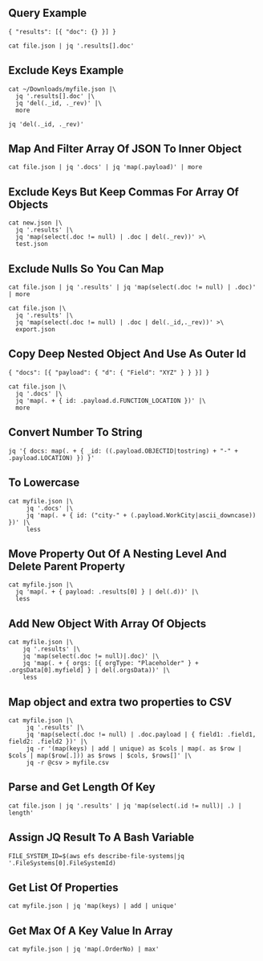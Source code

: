 ## Query Example
`{ "results": [{ "doc": {} }] }`

`cat file.json | jq '.results[].doc'`

## Exclude Keys Example
```
cat ~/Downloads/myfile.json |\
  jq '.results[].doc' |\
  jq 'del(._id, ._rev)' |\
  more
```

`jq 'del(._id, ._rev)'`

## Map And Filter Array Of JSON To Inner Object
`cat file.json | jq '.docs' | jq 'map(.payload)' | more`

## Exclude Keys But Keep Commas For Array Of Objects
```
cat new.json |\
  jq '.results' |\
  jq 'map(select(.doc != null) | .doc | del(._rev))' >\
  test.json
```

## Exclude Nulls So You Can Map
`cat file.json | jq '.results' | jq 'map(select(.doc != null) | .doc)' | more`

```
cat file.json |\
  jq '.results' |\
  jq 'map(select(.doc != null) | .doc | del(._id,._rev))' >\
  export.json
```

## Copy Deep Nested Object And Use As Outer Id
`{ "docs": [{ "payload": { "d": { "Field": "XYZ" } } }] }`

```
cat file.json |\
  jq '.docs' |\
  jq 'map(. + { id: .payload.d.FUNCTION_LOCATION })' |\
  more
```

## Convert Number To String
`jq '{ docs: map(. + { _id: ((.payload.OBJECTID|tostring) + "-" + .payload.LOCATION) }) }'`

## To Lowercase
```
cat myfile.json |\
     jq '.docs' |\
     jq 'map(. + { id: ("city-" + (.payload.WorkCity|ascii_downcase)) })' |\
     less
```

## Move Property Out Of A Nesting Level And Delete Parent Property
```
cat myfile.json |\
  jq 'map(. + { payload: .results[0] } | del(.d))' |\
  less
```

## Add New Object With Array Of Objects
```
cat myfile.json |\
    jq '.results' |\
    jq 'map(select(.doc != null)|.doc)' |\
    jq 'map(. + { orgs: [{ orgType: "Placeholder" } + .orgsData[0].myfield] } | del(.orgsData))' |\
    less
```

## Map object and extra two properties to CSV
```
cat myfile.json |\
     jq '.results' |\
     jq 'map(select(.doc != null) | .doc.payload | { field1: .field1, field2: .field2 })' |\
     jq -r '(map(keys) | add | unique) as $cols | map(. as $row | $cols | map($row[.])) as $rows | $cols, $rows[]' |\
     jq -r @csv > myfile.csv
```

## Parse and Get Length Of Key
`cat file.json | jq '.results' | jq 'map(select(.id != null)| .) | length'`

## Assign JQ Result To A Bash Variable
`FILE_SYSTEM_ID=$(aws efs describe-file-systems|jq '.FileSystems[0].FileSystemId)`

## Get List Of Properties
`cat myfile.json | jq 'map(keys) | add | unique'`

## Get Max Of A Key Value In Array
`cat myfile.json | jq 'map(.OrderNo) | max'`
